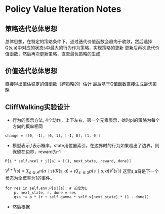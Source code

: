 # Policy Value Iteration Notes

## 策略迭代总体思想
总体思想，在特定的策略条件下，通过迭代价值函数会趋向于收敛，然后选择Q(s,a)中对应的状态s中最大的行为作为策略，实现策略的更新
更新后再次迭代价值函数，然后再次更新策略，直至最优策略的生成

## 价值迭代总体思想
直接得出值估稳定的值函数（跨策略的）估计
最后基于Q值函数直接生成最优策略

## CliffWalking实验设计

- 行为的表示方法, 4个动作，上下左右，第一个元素表示，始时pi的策略为每个方向的概率相同

```
change = [[0, -1], [0, 1], [-1, 0], [1, 0]]
```

- 模型表示,1表示概率，state用位置索引，在边界时的行为如果超出了边界，则保留在边界，reward为-1

```
P[i * self.ncol + j][a] = [(1, next_state, reward, done)]
```

$V^{t+1}(s)=\sum_{a \in A} \pi(a \mid s)\left(R(s, a)+\gamma \sum_{s^{\prime} \in S} p\left(s^{\prime} \mid s, a\right) V^t\left(s^{\prime}\right)\right)$
这里s,a将是下一个状态为全概率为1的事件。

```
for res in self.env.P[s][a]: # 长度为1
    p, next_state, r, done = res
    qsa += p * (r + self.gamma * self.v[next_state] * (1 - done))
```

- 然后根据
